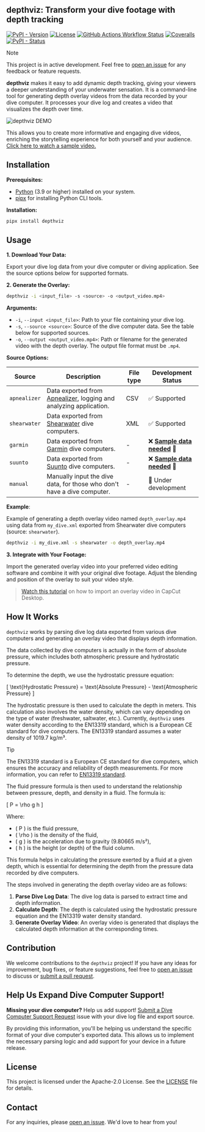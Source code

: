 ## depthviz: Transform your dive footage with depth tracking

[![PyPI - Version](https://img.shields.io/pypi/v/depthviz)](https://pypi.org/project/depthviz/) [![License](https://img.shields.io/github/license/noppanut15/depthviz)](LICENSE) [![GitHub Actions Workflow Status](https://img.shields.io/github/actions/workflow/status/noppanut15/depthviz/deploy.yaml)](https://github.com/noppanut15/depthviz/actions) [![Coveralls](https://img.shields.io/coveralls/github/noppanut15/depthviz?logo=coveralls)](https://coveralls.io/github/noppanut15/depthviz) [![PyPI - Status](https://img.shields.io/pypi/status/depthviz)](https://pypi.org/project/depthviz/)




> [!NOTE]
> This project is in active development. Feel free to [open an issue](https://github.com/noppanut15/depthviz/issues) for any feedback or feature requests.

**depthviz** makes it easy to add dynamic depth tracking, giving your viewers a deeper understanding of your underwater sensation. It is a command-line tool for generating depth overlay videos from the data recorded by your dive computer. It processes your dive log and creates a video that visualizes the depth over time.

![depthviz DEMO](https://raw.githubusercontent.com/noppanut15/depthviz/main/assets/demo-compressed-v2.gif)

This allows you to create more informative and engaging dive videos, enriching the storytelling experience for both yourself and your audience. [Click here to watch a sample video.](https://www.instagram.com/p/DAWI3jvy6Or/)

## Installation

**Prerequisites:**

* [Python](https://www.python.org/downloads/) (3.9 or higher) installed on your system.
* [pipx](https://pipx.pypa.io/stable/installation/) for installing Python CLI tools.

**Installation:**

```bash
pipx install depthviz
```

## Usage

**1. Download Your Data:**

Export your dive log data from your dive computer or diving application. See the source options below for supported formats.

**2. Generate the Overlay:**

```bash
depthviz -i <input_file> -s <source> -o <output_video.mp4>
```

**Arguments:**

* `-i`, `--input <input_file>`: Path to your file containing your dive log.
* `-s`, `--source <source>`: Source of the dive computer data. See the table below for supported sources.
* `-o`, `--output <output_video.mp4>`: Path or filename for the generated video with the depth overlay. The output file format must be `.mp4`.

**Source Options:**

| Source       | Description                                                                                                                            | File type | Development Status                                                                                                 |
| ------------ | -------------------------------------------------------------------------------------------------------------------------------------- | --------- | ------------------------------------------------------------------------------------------------------------------ |
| `apnealizer` | Data exported from [Apnealizer](https://apnealizer.com/), logging and analyzing application.                                           | CSV       | :white_check_mark: Supported                                                                                       |
| `shearwater` | Data exported from [Shearwater](https://shearwater.com/pages/shearwater-cloud) dive computers.                                         | XML       | :white_check_mark: Supported                                                                                       |
| `garmin`     | Data exported from [Garmin](https://connect.garmin.com/) dive computers.                                                               | -         | :x: [**Sample data needed**](https://github.com/noppanut15/depthviz/issues/15) :rotating_light: |
| `suunto`     | Data exported from [Suunto](https://www.suunto.com/Support/faq-articles/dm5/how-do-i-import--export-dive-logs-to-dm5/) dive computers. | -         | :x: [**Sample data needed**](https://github.com/noppanut15/depthviz/issues/15) :rotating_light: |
| `manual`     | Manually input the dive data, for those who don't have a dive computer.                                                                | -         | :construction: Under development                                                                |

**Example**:

Example of generating a depth overlay video named `depth_overlay.mp4` using data from `my_dive.xml` exported from Shearwater dive computers (source: `shearwater`).

```bash
depthviz -i my_dive.xml -s shearwater -o depth_overlay.mp4
```

**3. Integrate with Your Footage:**

Import the generated overlay video into your preferred video editing software and combine it with your original dive footage. Adjust the blending and position of the overlay to suit your video style. 
> [Watch this tutorial](https://www.youtube.com/watch?v=ZggKrWk98Ag) on how to import an overlay video in CapCut Desktop.

## How It Works
`depthviz` works by parsing dive log data exported from various dive computers and generating an overlay video that displays depth information.

The data collected by dive computers is actually in the form of absolute pressure, which includes both atmospheric pressure and hydrostatic pressure.

To determine the depth, we use the hydrostatic pressure equation:

\[ \text{Hydrostatic Pressure} = \text{Absolute Pressure} - \text{Atmospheric Pressure} \]

The hydrostatic pressure is then used to calculate the depth in meters. This calculation also involves the water density, which can vary depending on the type of water (freshwater, saltwater, etc.). Currently, `depthviz` uses water density according to the EN13319 standard, which is a European CE standard for dive computers. The EN13319 standard assumes a water density of 1019.7 kg/m³.

> [!TIP]
> The EN13319 standard is a European CE standard for dive computers, which ensures the accuracy and reliability of depth measurements. For more information, you can refer to [EN13319 standard](https://standards.iteh.ai/catalog/standards/cen/5d35e933-ca50-4d80-8c9d-631f5597b784/en-13319-2000).

The fluid pressure formula is then used to understand the relationship between pressure, depth, and density in a fluid. The formula is:

\[ P = \rho g h \]

Where:
- \( P \) is the fluid pressure,
- \( \rho \) is the density of the fluid,
- \( g \) is the acceleration due to gravity (9.80665 m/s²),
- \( h \) is the height (or depth) of the fluid column.

This formula helps in calculating the pressure exerted by a fluid at a given depth, which is essential for determining the depth from the pressure data recorded by dive computers.

The steps involved in generating the depth overlay video are as follows:
1. **Parse Dive Log Data**: The dive log data is parsed to extract time and depth information.
2. **Calculate Depth**: The depth is calculated using the hydrostatic pressure equation and the EN13319 water density standard.
3. **Generate Overlay Video**: An overlay video is generated that displays the calculated depth information at the corresponding times.


## Contribution

We welcome contributions to the `depthviz` project! If you have any ideas for improvement, bug fixes, or feature suggestions, feel free to [open an issue](https://github.com/noppanut15/depthviz/issues) to discuss or [submit a pull request](https://github.com/noppanut15/depthviz/pulls).

## Help Us Expand Dive Computer Support!

**Missing your dive computer?** Help us add support! [Submit a Dive Computer Support Request](https://github.com/noppanut15/depthviz/issues) issue with your dive log file and export source.

By providing this information, you'll be helping us understand the specific format of your dive computer's exported data. This allows us to implement the necessary parsing logic and add support for your device in a future release.


## License

This project is licensed under the Apache-2.0 License. See the [LICENSE](LICENSE) file for details.


## Contact

For any inquiries, please [open an issue](https://github.com/noppanut15/depthviz/issues). We'd love to hear from you!

